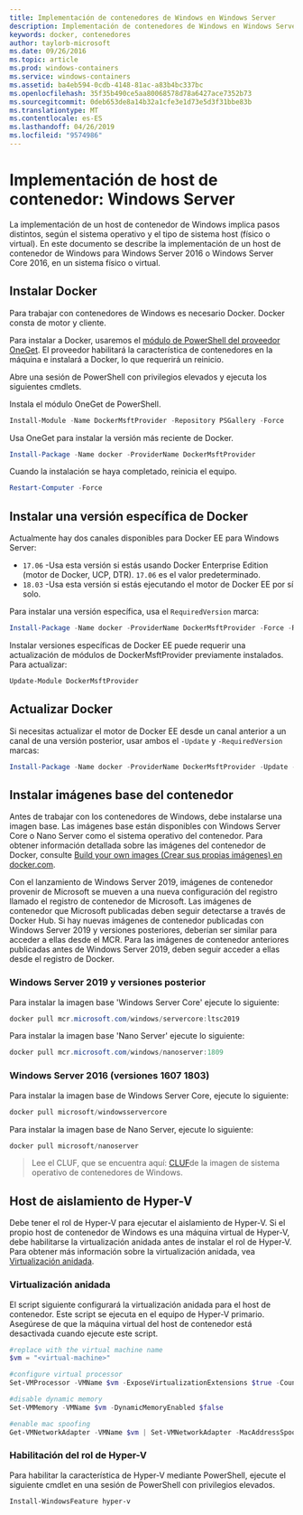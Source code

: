 ```yaml
---
title: Implementación de contenedores de Windows en Windows Server
description: Implementación de contenedores de Windows en Windows Server
keywords: docker, contenedores
author: taylorb-microsoft
ms.date: 09/26/2016
ms.topic: article
ms.prod: windows-containers
ms.service: windows-containers
ms.assetid: ba4eb594-0cdb-4148-81ac-a83b4bc337bc
ms.openlocfilehash: 35f35b490ce5aa80068578d78a6427ace7352b73
ms.sourcegitcommit: 0deb653de8a14b32a1cfe3e1d73e5d3f31bbe83b
ms.translationtype: MT
ms.contentlocale: es-ES
ms.lasthandoff: 04/26/2019
ms.locfileid: "9574986"
---
```

# <a name="container-host-deployment-windows-server"></a>Implementación de host de contenedor: Windows Server

La implementación de un host de contenedor de Windows implica pasos distintos, según el sistema operativo y el tipo de sistema host (físico o virtual). En este documento se describe la implementación de un host de contenedor de Windows para Windows Server 2016 o Windows Server Core 2016, en un sistema físico o virtual.

## <a name="install-docker"></a>Instalar Docker

Para trabajar con contenedores de Windows es necesario Docker. Docker consta de motor y cliente.

Para instalar a Docker, usaremos el [módulo de PowerShell del proveedor OneGet](https://github.com/OneGet/MicrosoftDockerProvider). El proveedor habilitará la característica de contenedores en la máquina e instalará a Docker, lo que requerirá un reinicio.

Abre una sesión de PowerShell con privilegios elevados y ejecuta los siguientes cmdlets.

Instala el módulo OneGet de PowerShell.

```PowerShell
Install-Module -Name DockerMsftProvider -Repository PSGallery -Force
```

Usa OneGet para instalar la versión más reciente de Docker.

```PowerShell
Install-Package -Name docker -ProviderName DockerMsftProvider
```

Cuando la instalación se haya completado, reinicia el equipo.

```PowerShell
Restart-Computer -Force
```

## <a name="install-a-specific-version-of-docker"></a>Instalar una versión específica de Docker

Actualmente hay dos canales disponibles para Docker EE para Windows Server:

* `17.06` -Usa esta versión si estás usando Docker Enterprise Edition (motor de Docker, UCP, DTR). `17.06` es el valor predeterminado.
* `18.03` -Usa esta versión si estás ejecutando el motor de Docker EE por sí solo.

Para instalar una versión específica, usa el `RequiredVersion` marca:

```PowerShell
Install-Package -Name docker -ProviderName DockerMsftProvider -Force -RequiredVersion 18.03
```

Instalar versiones específicas de Docker EE puede requerir una actualización de módulos de DockerMsftProvider previamente instalados. Para actualizar:

```PowerShell
Update-Module DockerMsftProvider
```

## <a name="update-docker"></a>Actualizar Docker

Si necesitas actualizar el motor de Docker EE desde un canal anterior a un canal de una versión posterior, usar ambos el `-Update` y `-RequiredVersion` marcas:

```PowerShell
Install-Package -Name docker -ProviderName DockerMsftProvider -Update -Force -RequiredVersion 18.03
```

## <a name="install-base-container-images"></a>Instalar imágenes base del contenedor

Antes de trabajar con los contenedores de Windows, debe instalarse una imagen base. Las imágenes base están disponibles con Windows Server Core o Nano Server como el sistema operativo del contenedor. Para obtener información detallada sobre las imágenes del contenedor de Docker, consulte [Build your own images (Crear sus propias imágenes) en docker.com](https://docs.docker.com/engine/tutorials/dockerimages/).

Con el lanzamiento de Windows Server 2019, imágenes de contenedor provenir de Microsoft se mueven a una nueva configuración del registro llamado el registro de contenedor de Microsoft. Las imágenes de contenedor que Microsoft publicadas deben seguir detectarse a través de Docker Hub. Si hay nuevas imágenes de contenedor publicadas con Windows Server 2019 y versiones posteriores, deberían ser similar para acceder a ellas desde el MCR. Para las imágenes de contenedor anteriores publicadas antes de Windows Server 2019, deben seguir acceder a ellas desde el registro de Docker.

### <a name="windows-server-2019-and-newer"></a>Windows Server 2019 y versiones posterior

Para instalar la imagen base 'Windows Server Core' ejecute lo siguiente:

```PowerShell
docker pull mcr.microsoft.com/windows/servercore:ltsc2019
```

Para instalar la imagen base 'Nano Server' ejecute lo siguiente:

```PowerShell
docker pull mcr.microsoft.com/windows/nanoserver:1809
```

### <a name="windows-server-2016-versions-1607-1803"></a>Windows Server 2016 (versiones 1607 1803)

Para instalar la imagen base de Windows Server Core, ejecute lo siguiente:

```PowerShell
docker pull microsoft/windowsservercore
```

Para instalar la imagen base de Nano Server, ejecute lo siguiente:

```PowerShell
docker pull microsoft/nanoserver
```

> Lee el CLUF, que se encuentra aquí: [CLUF](../images-eula.md)de la imagen de sistema operativo de contenedores de Windows.

## <a name="hyper-v-isolation-host"></a>Host de aislamiento de Hyper-V

Debe tener el rol de Hyper-V para ejecutar el aislamiento de Hyper-V. Si el propio host de contenedor de Windows es una máquina virtual de Hyper-V, debe habilitarse la virtualización anidada antes de instalar el rol de Hyper-V. Para obtener más información sobre la virtualización anidada, vea [Virtualización anidada](https://msdn.microsoft.com/en-us/virtualization/hyperv_on_windows/user_guide/nesting).

### <a name="nested-virtualization"></a>Virtualización anidada

El script siguiente configurará la virtualización anidada para el host de contenedor. Este script se ejecuta en el equipo de Hyper-V primario. Asegúrese de que la máquina virtual del host de contenedor está desactivada cuando ejecute este script.

```PowerShell
#replace with the virtual machine name
$vm = "<virtual-machine>"

#configure virtual processor
Set-VMProcessor -VMName $vm -ExposeVirtualizationExtensions $true -Count 2

#disable dynamic memory
Set-VMMemory -VMName $vm -DynamicMemoryEnabled $false

#enable mac spoofing
Get-VMNetworkAdapter -VMName $vm | Set-VMNetworkAdapter -MacAddressSpoofing On
```

### <a name="enable-the-hyper-v-role"></a>Habilitación del rol de Hyper-V

Para habilitar la característica de Hyper-V mediante PowerShell, ejecute el siguiente cmdlet en una sesión de PowerShell con privilegios elevados.

```PowerShell
Install-WindowsFeature hyper-v
```
